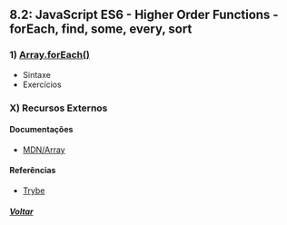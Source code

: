## 8.2: JavaScript ES6 - Higher Order Functions - forEach, find, some, every, sort

### 1) [Array.forEach()](Z-conteudo-recursos/array-foreach.md)
- Sintaxe
- Exercícios

### X) Recursos Externos

#### Documentações
- [MDN/Array](https://developer.mozilla.org/pt-BR/docs/Web/JavaScript/Reference/Global_Objects/Array)

#### Referências
- [Trybe](https://www.betrybe.com/)

##### [Voltar](https://github.com/nnnnadia/trybe-exercicios#bloco-8-higher-order-functions-do-javascript-es6)
